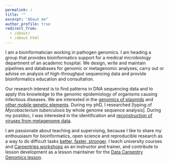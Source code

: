 ```yaml
---
permalink: /
title: ""
excerpt: "About me"
author_profile: true
redirect_from: 
  - /about/
  - /about.html
---
```


I am a bioinformatician working in pathogen genomics. I am heading a group 
that provides bioinformatics support for a medical microbiology department of an academic hospital. We design, write and maintain pipelines and databases for genomic or metagenomic analyses, carry out or advise on analysis of high-throughput sequencing data and provide bioinformatics education and consultation. 

Our research interest is to find patterns in DNA sequencing data and to apply this knowledge to the genomic epidemiology of 
organisms causing infectious diseases. We are interested in the 
[genomics of plasmids](plasmidgenomics.md) and [other mobile genetic elements](mge.md). During my phD, I researched [typing of *Mycobacterium tuberculosis* by whole genome sequence analysis]. During my postdoc, I was interested in the identification and [reconstruction of viruses from metagenome data](virus.md).

I am passionate about teaching and supervising, because I like to share my enthousiasm for 
bioinformatics, open science and reproducible research as a way to do difficult tasks 
[better, faster, stronger](https://www.youtube.com/watch?v=gAjR4_CbPpQ). 
I teach university courses and [Carpentries workshops](https://carpentries.org/) as an instructor and trainer, 
and contribute to lesson development as a lesson maintainer for the [Data Carpentry Genomics lesson](http://www.datacarpentry.org/lessons/#genomics-workshop).

